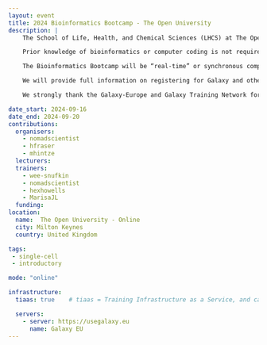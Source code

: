 ```yaml
---
layout: event
title: 2024 Bioinformatics Bootcamp - The Open University
description: |
    The School of Life, Health, and Chemical Sciences (LHCS) at The Open University (OU) is running a free, week-long Bioinformatics Bootcamp from the 16-20th September aimed at level 2 and level 3 OU students who are studying life, health and chemical sciences modules and have already completed 120 credits of level 1 study. This will be a fantastic opportunity to gain hands-on experience of the Galaxy bioinformatics platform and analyse real biological data.  On day 2, you’ll have an option to choose a pathway: an interactive web-based graphical user interface (GUI) pathway to run the bioinformatics analysis, or a coding environment using the Python programming language to perform the analysis. So, if you ever fancied trying computer coding, the second pathway is for you.  You’ll analyse the biological data in exactly the same way in each pathway, and it will be possible to swap between GUI and coding based on your confidence.

    Prior knowledge of bioinformatics or computer coding is not required, and you’ll be supported through your study by a dedicated team of experienced researchers and PhD students. The Bioinformatics Bootcamp will run every day approximately from 09:15-17:30 with a break for lunch from 12-13:00 and afternoon break between 15:00-16:00.   There will be a mix of live online Zoom meetings, lectures, and self-directed Galaxy tutorials with online support available from 09:00-18:00 each day. Each day will end with a Key Points Game to summarize outcomes and answer any questions. On Friday, we’ll aim to end early before 15:00.   

    The Bioinformatics Bootcamp will be “real-time” or synchronous compared to typical OU study, which you can do in your own time, so we request that you ensure you are available to attend all sessions each day.  

    We will provide full information on registering for Galaxy and other necessary platforms in the last week in August and will have a drop-in session to troubleshoot any problems on these registrations and any questions you have about the Bootcamp on Monday, 2nd, September from 19:30-20:30.  

    We strongly thank the Galaxy-Europe and Galaxy Training Network for their computational and training resources that make this course possible for the first time.

date_start: 2024-09-16
date_end: 2024-09-20
contributions:
  organisers:
    - nomadscientist
    - hfraser
    - mhintze
  lecturers:
  trainers:
    - wee-snufkin
    - nomadscientist
    - hexhowells
    - MarisaJL
  funding:
location:
  name:  The Open University - Online
  city: Milton Keynes
  country: United Kingdom

tags:
 - single-cell
 - introductory

mode: "online"

infrastructure:
  tiaas: true    # tiaas = Training Infrastructure as a Service, and can be requested (for free) from all major Galaxies

  servers:
    - server: https://usegalaxy.eu
      name: Galaxy EU
---
```

